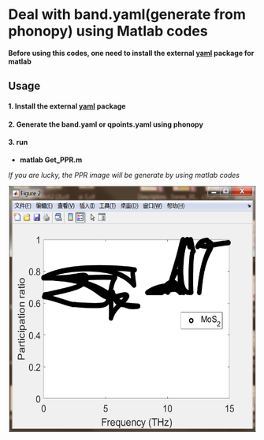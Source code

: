 # Deal with band.yaml(generate from phonopy) using Matlab codes

**Before using this codes, one need to install the external [yaml](https://code.google.com/archive/p/yamlmatlab/downloads) package for matlab**

## Usage

#### 1. Install the external [yaml](https://code.google.com/archive/p/yamlmatlab/downloads) package

#### 2. Generate the band.yaml or qpoints.yaml using phonopy

#### 3. **run**

- **matlab Get_PPR.m**

*If you are lucky, the PPR image will be generate by using matlab codes*

<div align=center><img width="500" height="500" src=https://github.com/Tingliangstu/PPR-Phonon-Participation-Ratio/blob/main/Calculate%20from%20LD/Get%20PPR/Matlab-version/PPR_of_MoS2.jpg>
